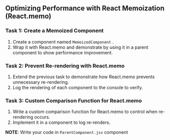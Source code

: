 ## Optimizing Performance with React Memoization (React.memo)
### Task 1: Create a Memoized Component
1. Create a component named `MemoizedComponent` .
2. Wrap it with React.memo and demonstrate by using it in a parent component to show
performance improvement.

### Task 2: Prevent Re-rendering with React.memo
1. Extend the previous task to demonstrate how React.memo prevents unnecessary re-rendering.
2. Log the rendering of each component to the console to verify.

### Task 3: Custom Comparison Function for React.memo
1. Write a custom comparison function for React.memo to control when re-rendering occurs.
2. Implement it in a component to log re-renders.

**NOTE**: Write your code in `ParentComponent.jsx` component
